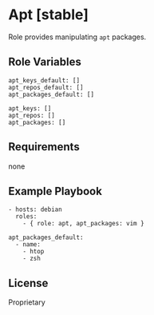 Apt [stable]
============

Role provides manipulating `apt` packages.

Role Variables
--------------

```
apt_keys_default: []
apt_repos_default: []
apt_packages_default: []

apt_keys: []
apt_repos: []
apt_packages: []
```

Requirements
------------

none

Example Playbook
----------------

```
- hosts: debian
  roles:
    - { role: apt, apt_packages: vim }
```

```
apt_packages_default:
  - name:
    - htop
    - zsh
```

License
-------

Proprietary
